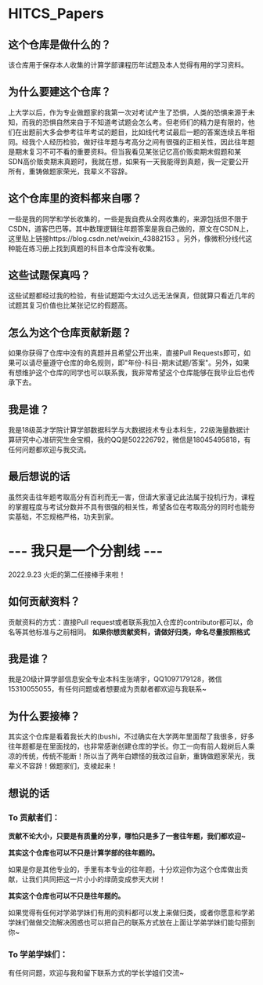 # HITCS_Papers

## 这个仓库是做什么的？

该仓库用于保存本人收集的计算学部课程历年试题及本人觉得有用的学习资料。

## 为什么要建这个仓库？

上大学以后，作为专业做题家的我第一次对考试产生了恐惧，人类的恐惧来源于未知，而我的恐惧自然来自于不知道考试题会怎么考。但老师们的精力是有限的，他们在出题前大多会参考往年考试的题目，比如线代考试最后一题的答案连续五年相同。经我个人经历检验，做好往年题与考高分之间有很强的正相关性，因此往年题是期末复习不可不看的重要资料。但当我看见某张记忆高价贩卖期末假题和某SDN高价贩卖期末真题时，我就在想，如果有一天我能得到真题，我一定要公开所有，重铸做题家荣光，我辈义不容辞。

## 这个仓库里的资料都来自哪？

一些是我的同学和学长收集的，一些是我自费从全网收集的，来源包括但不限于CSDN，道客巴巴等。其中数理逻辑往年题答案是我自己做的，原文在CSDN上，这里贴上链接https://blog.csdn.net/weixin_43882153 。另外，像微积分线代这种能在练习册上找到真题的科目本仓库没有收集。

## 这些试题保真吗？

这些试题都经过我的检验，有些试题距今太过久远无法保真，但就算只看近几年的试题其复习价值也比某张记忆的假题高。

## 怎么为这个仓库贡献新题？

如果你获得了仓库中没有的真题并且希望公开出来，直接Pull Requests即可，如果可以请尽量遵守仓库的命名规则，即"年份-科目-期末试题/答案"。另外，如果有想维护这个仓库的同学也可以联系我，我非常希望这个仓库能够在我毕业后也传承下去。

## 我是谁？

我是18级英才学院计算学部数据科学与大数据技术专业本科生，22级海量数据计算研究中心准研究生金宝桐，我的QQ是502226792，微信是18045495818，有任何问题都欢迎与我交流。

## 最后想说的话

虽然突击往年题考取高分有百利而无一害，但请大家谨记此法属于投机行为，课程的掌握程度与考试分数并不具有很强的相关性，希望各位在考取高分的同时也能夯实基础，不忘规格严格，功夫到家。

# --- 我只是一个分割线 ---

2022.9.23 火炬的第二任接棒手来啦！

## 如何贡献资料？

贡献资料的方式：直接Pull request或者联系我加入仓库的contributor都可以，命名等其他标准与之前相同。
**如果你想贡献资料，请做好归类，命名尽量按照格式**

## 我是谁？

我是20级计算学部信息安全专业本科生张靖宇，QQ1097179128，微信15310055055，有任何问题或者想要成为贡献者都欢迎与我联系~

## 为什么要接棒？

其实这个仓库是看着我长大的(bushi，不过确实在大学两年里面帮了我很多，好多往年题都是在里面找的，也非常感谢创建仓库的学长。你工一向有前人栽树后人乘凉的传统，传统不能断！所以当了两年白嫖怪的我改过自新，重铸做题家荣光，我辈义不容辞！做题家们，支棱起来！

## 想说的话

### To 贡献者们：

**贡献不论大小，只要是有质量的分享，哪怕只是多了一套往年题，我们都欢迎~**

**其实这个仓库也可以不只是计算学部的往年题的。**

如果是你是其他专业的，手里有本专业的往年题，十分欢迎你为这个仓库做出贡献，让我们共同把这一片小小的绿荫变成参天大树！

**其实这个仓库也可以不只是往年题的。**

如果觉得有任何对学弟学妹们有用的资料都可以发上来做归类，或者你愿意和学弟学妹们做做交流解决困惑也可以把自己的联系方式放在上面让学弟学妹们能勾搭到你~

### To 学弟学妹们：

有任何问题，欢迎与我和留下联系方式的学长学姐们交流~